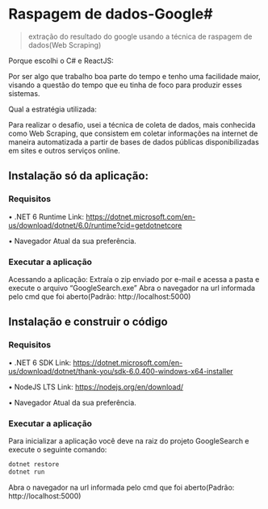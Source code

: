 # Raspagem de dados-Google#
>extração do resultado do google usando a técnica de raspagem de dados(Web Scraping)

Porque escolhi o C# e ReactJS:

Por ser algo que trabalho boa parte do tempo e tenho uma facilidade maior, visando a questão do tempo que eu tinha de foco para produzir esses sistemas.

Qual a estratégia utilizada:

Para realizar o desafio, usei a técnica de coleta de dados, mais conhecida como Web Scraping, que consistem em coletar informações na internet de maneira automatizada a partir de bases de dados públicas disponibilizadas em sites e outros serviços online.

## Instalação só da aplicação:

### Requisitos
•	.NET 6 Runtime
Link: https://dotnet.microsoft.com/en-us/download/dotnet/6.0/runtime?cid=getdotnetcore

•	Navegador Atual da sua preferência.

### Executar a aplicação
Acessando a aplicação:
Extraía o zip enviado por e-mail e acessa a pasta  e execute o arquivo “GoogleSearch.exe”
Abra o navegador na url informada pelo cmd que foi aberto(Padrão: http://localhost:5000)

## Instalação e construir o código

### Requisitos
•	.NET 6 SDK 
Link: https://dotnet.microsoft.com/en-us/download/dotnet/thank-you/sdk-6.0.400-windows-x64-installer 

•	NodeJS LTS 
Link: https://nodejs.org/en/download/ 

•	Navegador Atual da sua preferência. 

### Executar a aplicação
Para inicializar a aplicação você deve na raiz do projeto GoogleSearch e execute o seguinte comando:
```bash
dotnet restore 
dotnet run
```
Abra o navegador na url informada pelo cmd que foi aberto(Padrão: http://localhost:5000)

